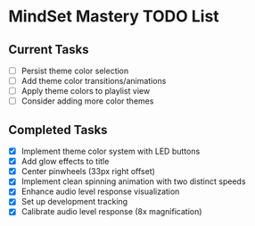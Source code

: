 # MindSet Mastery TODO List

## Current Tasks
- [ ] Persist theme color selection
- [ ] Add theme color transitions/animations
- [ ] Apply theme colors to playlist view
- [ ] Consider adding more color themes

## Completed Tasks
- [x] Implement theme color system with LED buttons
- [x] Add glow effects to title
- [x] Center pinwheels (33px right offset)
- [x] Implement clean spinning animation with two distinct speeds
- [x] Enhance audio level response visualization
- [x] Set up development tracking
- [x] Calibrate audio level response (8x magnification)